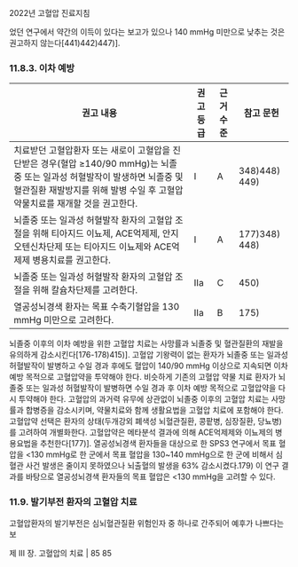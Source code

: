 2022년 고혈압 진료지침

었던 연구에서 약간의 이득이 있다는 보고가 있으나 140 mmHg 미만으로 낮추는 것은 권고하지 않는다[441)442)447)].

### 11.8.3. 이차 예방

| 권고 내용 | 권고 등급 | 근거 수준 | 참고 문헌 |
|---|---|---|---|
| 치료받던 고혈압환자 또는 새로이 고혈압을 진단받은 경우(혈압 ≥140/90 mmHg)는 뇌졸중 또는 일과성 허혈발작이 발생하면 뇌졸중 및 혈관질환 재발방지를 위해 발병 수일 후 고혈압 약물치료를 재개할 것을 권고한다. | I | A | 348)448) 449) |
| 뇌졸중 또는 일과성 허혈발작 환자의 고혈압 조절을 위해 티아지드 이뇨제, ACE억제제, 안지오텐신차단제 또는 티아지드 이뇨제와 ACE억제제 병용치료를 권고한다. | I | A | 177)348) 448) |
| 뇌졸중 또는 일과성 허혈발작 환자의 고혈압 조절을 위해 칼슘차단제를 고려한다. | IIa | C | 450) |
| 열공성뇌경색 환자는 목표 수축기혈압을 130 mmHg 미만으로 고려한다. | IIa | B | 175) |

뇌졸중 이후의 이차 예방을 위한 고혈압 치료는 사망률과 뇌졸중 및 혈관질환의 재발을 유의하게 감소시킨다[176-178)415)]. 고혈압 기왕력이 없는 환자가 뇌졸중 또는 일과성 허혈발작이 발병하고 수일 경과 후에도 혈압이 140/90 mmHg 이상으로 지속되면 이차 예방 목적으로 고혈압약을 투약해야 한다. 비슷하게 기존의 고혈압 약물 치료 환자가 뇌졸중 또는 일과성 허혈발작이 발병하면 수일 경과 후 이차 예방 목적으로 고혈압약을 다시 투약해야 한다. 고혈압의 과거력 유무에 상관없이 뇌졸중 이후의 고혈압 치료는 사망률과 합병증을 감소시키며, 약물치료와 함께 생활요법을 고혈압 치료에 포함해야 한다. 고혈압약 선택은 환자의 상태(두개강외 폐색성 뇌혈관질환, 콩팥병, 심장질환, 당뇨병)를 고려하여 개별화한다. 고혈압약은 메타분석 결과에 의해 ACE억제제와 이뇨제의 병용요법을 추천한다[177)]. 열공성뇌경색 환자들을 대상으로 한 SPS3 연구에서 목표 혈압을 <130 mmHg로 한 군에서 목표 혈압을 130~140 mmHg으로 한 군에 비해서 심혈관 사건 발생은 줄이지 못하였으나 뇌출혈의 발생을 63% 감소시켰다.179) 이 연구 결과를 바탕으로 열공성뇌경색 환자들의 목표 혈압은 <130 mmHg을 고려할 수 있다.

### 11.9. 발기부전 환자의 고혈압 치료

고혈압환자의 발기부전은 심뇌혈관질환 위험인자 중 하나로 간주되어 예후가 나쁘다는 보

제 III 장. 고혈압의 치료 | 85
<PAGE>85
